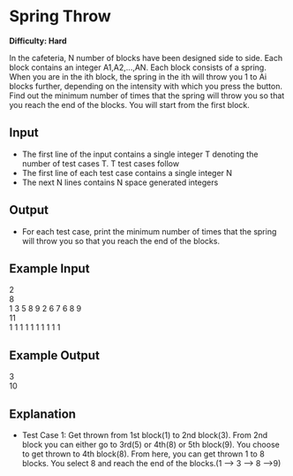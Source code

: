# Spring Throw

**Difficulty: Hard**

In the cafeteria, N number of blocks have been designed side to side. Each block contains an integer A1,A2,...,AN. Each block consists of a spring. When you are in the ith block, the spring in the ith will throw you 1 to Ai blocks further, depending on the intensity with which you press the button. <br/>
Find out the minimum number of times that the spring will throw you so that you reach the end of the blocks. You will start from the first block.

## Input

- The first line of the input contains a single integer T denoting the number of test cases T. T test cases follow
- The first line of each test case contains a single integer N
- The next N lines contains N space generated integers

## Output

- For each test case, print the minimum number of times that the spring will throw you so that you reach the end of the blocks.

## Example Input

2 <br/>
8 <br/>
1 3 5 8 9 2 6 7 6 8 9 <br/>
11 <br/>
1 1 1 1 1 1 1 1 1 1

## Example Output

3 <br/>
10

## Explanation

- Test Case 1: Get thrown from 1st block(1) to 2nd block(3). From 2nd block you can either go to 3rd(5) or 4th(8) or 5th block(9). You choose to get thrown to 4th block(8). From here, you can get thrown 1 to 8 blocks. You select 8 and reach the end of the blocks.(1 --> 3 --> 8 -->9)

